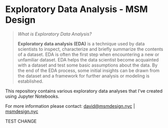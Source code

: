 # Exploratory Data Analysis - MSM Design

>  *What is Exploratory Data Analysis?*
>
> **Exploratory data analysis (EDA)** is a technique used by data scientists to inspect, characterize and briefly summarize the contents of a dataset. EDA is often the first step when encountering a new or unfamiliar dataset. EDA helps the data scientist become acquainted with a dataset and test some basic assumptions about the data. By the end of the EDA process, some initial insights can be drawn from the dataset and a framework for further analysis or modeling is established.



This repository contains various exploratory data analyses that I’ve created using Jupyter Notebooks.

For more information please contact: david@msmdesign.nyc | [msmdesign.nyc](https://msmdesign.nyc/)

TEST CHANGE